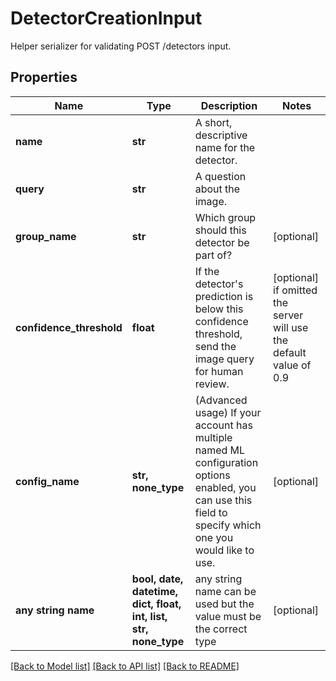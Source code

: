 # DetectorCreationInput

Helper serializer for validating POST /detectors input.

## Properties
Name | Type | Description | Notes
------------ | ------------- | ------------- | -------------
**name** | **str** | A short, descriptive name for the detector. | 
**query** | **str** | A question about the image. | 
**group_name** | **str** | Which group should this detector be part of? | [optional] 
**confidence_threshold** | **float** | If the detector&#39;s prediction is below this confidence threshold, send the image query for human review. | [optional]  if omitted the server will use the default value of 0.9
**config_name** | **str, none_type** | (Advanced usage) If your account has multiple named ML configuration options enabled, you can use this field to specify which one you would like to use. | [optional] 
**any string name** | **bool, date, datetime, dict, float, int, list, str, none_type** | any string name can be used but the value must be the correct type | [optional]

[[Back to Model list]](../README.md#documentation-for-models) [[Back to API list]](../README.md#documentation-for-api-endpoints) [[Back to README]](../README.md)


